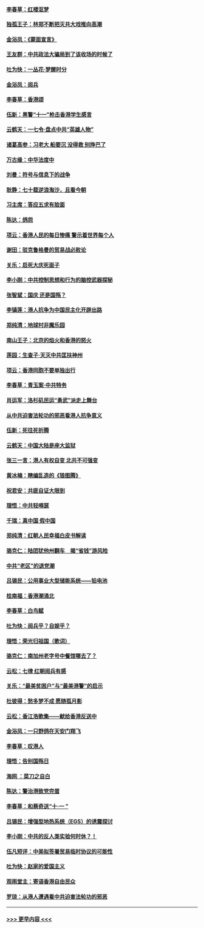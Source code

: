 #### [李春草：红楼沤梦](../pages/nsc993/n11569673.md?t=10050944) 
#### [独孤王子：林郑不断把灭共大戏推向高潮](../pages/nsc993/n11569381.md?t=10050944) 
#### [金浴凤：《蒙面宣言》](../pages/nsc993/n11569368.md?t=10050944) 
#### [王友群：中共政法大骗局到了该收场的时候了](../pages/nsc993/n11568940.md?t=10050944) 
#### [吐为快：一丛花‧梦醒时分](../pages/nsc993/n11567491.md?t=10050944) 
#### [金浴凤：阅兵](../pages/nsc993/n11567454.md?t=10050944) 
#### [李春草：香港颂](../pages/nsc993/n11567444.md?t=10050944) 
#### [伍新：黑警“十一”枪击香港学生感言](../pages/nsc993/n11567426.md?t=10050944) 
#### [云鹤天：一七令‧盘点中共“英雄人物”](../pages/nsc993/n11567091.md?t=10050944) 
#### [诸葛高参：习老大 船要沉 没得救 别挣巴了](../pages/nsc993/n11566976.md?t=10050944) 
#### [万古缘：中华法度中](../pages/nsc993/n11566726.md?t=10050944) 
#### [刘曼：符号与信息下的战争](../pages/nsc993/n11564655.md?t=10050944) 
#### [耿静：七十载逆浪淘沙，且看今朝](../pages/nsc993/n11564520.md?t=10050944) 
#### [习主席：答应五求有脸面](../pages/nsc993/n11563953.md?t=10050944) 
#### [陈达：鸽怨](../pages/nsc993/n11561879.md?t=10050944) 
#### [项云：香港人民的每日惨痛  警示着世界每个人](../pages/nsc993/n11559273.md?t=10050944) 
#### [谢田：驳克鲁格曼的贸易战必败论](../pages/nsc993/n11555840.md?t=10050944) 
#### [关乐：启死大庆死面子](../pages/nsc993/n11556823.md?t=10050944) 
#### [李小刚：中共控制思想和行为的脑控武器探秘](../pages/nsc993/n11556776.md?t=10050944) 
#### [张智斌：国庆  还是国殇？](../pages/nsc993/n11556617.md?t=10050944) 
#### [李镇莲：港人抗争为中国民主化开辟出路](../pages/nsc993/n11556570.md?t=10050944) 
#### [郑纯清：地球村非魔乐园](../pages/nsc993/n11555415.md?t=10050944) 
#### [南山王子：北京的焰火和香港的怒火](../pages/nsc993/n11555318.md?t=10050944) 
#### [莲园：生查子·天灭中共匡扶神州](../pages/nsc993/n11555302.md?t=10050944) 
#### [项云：香港同胞不要单独出行](../pages/nsc993/n11555276.md?t=10050944) 
#### [李春草：青玉案‧中共特务](../pages/nsc993/n11552356.md?t=10050944) 
#### [肖运军：洛杉矶民运“勇武”派走上舞台](../pages/nsc993/n11551595.md?t=10050944) 
#### [从中共迫害法轮功的邪恶看港人抗争意义](../pages/nsc993/n11540858.md?t=10050944) 
#### [伍新：死往死折腾](../pages/nsc993/n11550174.md?t=10050944) 
#### [云鹤天：中国大陆是座大监狱](../pages/nsc993/n11550155.md?t=10050944) 
#### [张三一言：港人有权自变 北共不可强变](../pages/nsc993/n11550132.md?t=10050944) 
#### [黄冰楠：瞎编乱造的《狼图腾》](../pages/nsc993/n11550082.md?t=10050944) 
#### [祝君安：共匪自证大限到](../pages/nsc993/n11550041.md?t=10050944) 
#### [理悟：中共轻嘚瑟](../pages/nsc993/n11547978.md?t=10050944) 
#### [千瑞：真中国 假中国](../pages/nsc993/n11547865.md?t=10050944) 
#### [郑纯清：红朝人民幸福白皮书解读](../pages/nsc993/n11547499.md?t=10050944) 
#### [骆克仁：陆团犹他州翻车　揭“省钱”游风险](../pages/nsc993/n11546977.md?t=10050944) 
#### [中共“老区”的退党潮](../pages/nsc993/n11545995.md?t=10050944) 
#### [吕锡民：公用事业大型储能系统——铅电池](../pages/nsc993/n11545701.md?t=10050944) 
#### [桂南福：香港潮涌北](../pages/nsc993/n11545682.md?t=10050944) 
#### [李春草：白鸟赋](../pages/nsc993/n11545663.md?t=10050944) 
#### [吐为快：阅兵乎？自娱乎？](../pages/nsc993/n11545625.md?t=10050944) 
#### [理悟：荣光归祖国（歌词）](../pages/nsc993/n11545616.md?t=10050944) 
#### [骆克仁：南加州老字号中餐馆哪去了？](../pages/nsc993/n11545120.md?t=10050944) 
#### [云松：七律 红朝阅兵有感](../pages/nsc993/n11542394.md?t=10050944) 
#### [关乐：“最美贫困户”与“最美港警”的启示](../pages/nsc993/n11542252.md?t=10050944) 
#### [杜彼得：愁多梦不成 愿随孤月影](../pages/nsc993/n11540296.md?t=10050944) 
#### [云松：香江浩歌集——献给香港反送中](../pages/nsc993/n11540149.md?t=10050944) 
#### [金浴凤：一只野鸽在天安门翔飞](../pages/nsc993/n11540280.md?t=10050944) 
#### [李春草：叹港人](../pages/nsc993/n11540119.md?t=10050944) 
#### [理悟：告别国殇日](../pages/nsc993/n11539610.md?t=10050944) 
#### [海网 ：菜刀之自白](../pages/nsc993/n11539597.md?t=10050944) 
#### [陈达：警治港致党完蛋](../pages/nsc993/n11538127.md?t=10050944) 
#### [李春草：和蔡奇送“十·一 ”](../pages/nsc993/n11537810.md?t=10050944) 
#### [吕锡民：增强型地热系统（EGS）的诱震探讨](../pages/nsc993/n11537765.md?t=10050944) 
#### [李小刚：中共的反人类实验何时休？！](../pages/nsc993/n11537669.md?t=10050944) 
#### [伍凡短评：中美拟签署贸易临时协议的可能性](../pages/nsc993/n11536773.md?t=10050944) 
#### [吐为快：赵家的爱国主义](../pages/nsc993/n11536750.md?t=10050944) 
#### [观雨堂主：寄语香港自由民众](../pages/nsc993/n11536735.md?t=10050944) 
#### [罗琼：从港人遭遇看中共迫害法轮功的邪恶](../pages/nsc993/n11507862.md?t=10050944) 

----
#### [ >>> 更早内容 <<< ](../indexes/nsc993-earlier.md)
